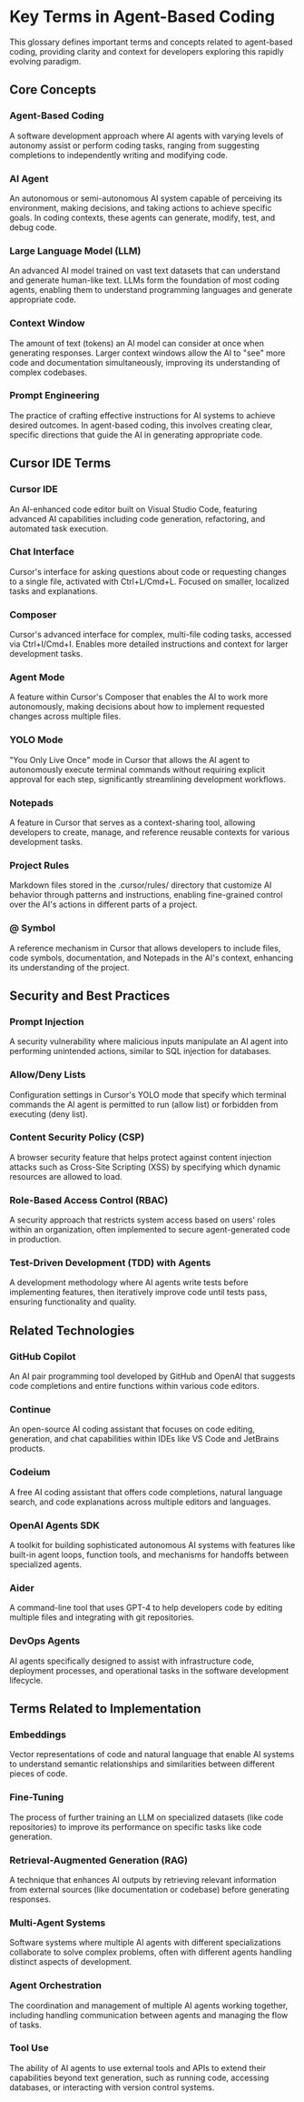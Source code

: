 # Key Terms in Agent-Based Coding

This glossary defines important terms and concepts related to agent-based coding, providing clarity and context for developers exploring this rapidly evolving paradigm.

## Core Concepts

### Agent-Based Coding
A software development approach where AI agents with varying levels of autonomy assist or perform coding tasks, ranging from suggesting completions to independently writing and modifying code.

### AI Agent
An autonomous or semi-autonomous AI system capable of perceiving its environment, making decisions, and taking actions to achieve specific goals. In coding contexts, these agents can generate, modify, test, and debug code.

### Large Language Model (LLM)
An advanced AI model trained on vast text datasets that can understand and generate human-like text. LLMs form the foundation of most coding agents, enabling them to understand programming languages and generate appropriate code.

### Context Window
The amount of text (tokens) an AI model can consider at once when generating responses. Larger context windows allow the AI to "see" more code and documentation simultaneously, improving its understanding of complex codebases.

### Prompt Engineering
The practice of crafting effective instructions for AI systems to achieve desired outcomes. In agent-based coding, this involves creating clear, specific directions that guide the AI in generating appropriate code.

## Cursor IDE Terms

### Cursor IDE
An AI-enhanced code editor built on Visual Studio Code, featuring advanced AI capabilities including code generation, refactoring, and automated task execution.

### Chat Interface
Cursor's interface for asking questions about code or requesting changes to a single file, activated with Ctrl+L/Cmd+L. Focused on smaller, localized tasks and explanations.

### Composer
Cursor's advanced interface for complex, multi-file coding tasks, accessed via Ctrl+I/Cmd+I. Enables more detailed instructions and context for larger development tasks.

### Agent Mode
A feature within Cursor's Composer that enables the AI to work more autonomously, making decisions about how to implement requested changes across multiple files.

### YOLO Mode
"You Only Live Once" mode in Cursor that allows the AI agent to autonomously execute terminal commands without requiring explicit approval for each step, significantly streamlining development workflows.

### Notepads
A feature in Cursor that serves as a context-sharing tool, allowing developers to create, manage, and reference reusable contexts for various development tasks.

### Project Rules
Markdown files stored in the .cursor/rules/ directory that customize AI behavior through patterns and instructions, enabling fine-grained control over the AI's actions in different parts of a project.

### @ Symbol
A reference mechanism in Cursor that allows developers to include files, code symbols, documentation, and Notepads in the AI's context, enhancing its understanding of the project.

## Security and Best Practices

### Prompt Injection
A security vulnerability where malicious inputs manipulate an AI agent into performing unintended actions, similar to SQL injection for databases.

### Allow/Deny Lists
Configuration settings in Cursor's YOLO mode that specify which terminal commands the AI agent is permitted to run (allow list) or forbidden from executing (deny list).

### Content Security Policy (CSP)
A browser security feature that helps protect against content injection attacks such as Cross-Site Scripting (XSS) by specifying which dynamic resources are allowed to load.

### Role-Based Access Control (RBAC)
A security approach that restricts system access based on users' roles within an organization, often implemented to secure agent-generated code in production.

### Test-Driven Development (TDD) with Agents
A development methodology where AI agents write tests before implementing features, then iteratively improve code until tests pass, ensuring functionality and quality.

## Related Technologies

### GitHub Copilot
An AI pair programming tool developed by GitHub and OpenAI that suggests code completions and entire functions within various code editors.

### Continue
An open-source AI coding assistant that focuses on code editing, generation, and chat capabilities within IDEs like VS Code and JetBrains products.

### Codeium
A free AI coding assistant that offers code completions, natural language search, and code explanations across multiple editors and languages.

### OpenAI Agents SDK
A toolkit for building sophisticated autonomous AI systems with features like built-in agent loops, function tools, and mechanisms for handoffs between specialized agents.

### Aider
A command-line tool that uses GPT-4 to help developers code by editing multiple files and integrating with git repositories.

### DevOps Agents
AI agents specifically designed to assist with infrastructure code, deployment processes, and operational tasks in the software development lifecycle.

## Terms Related to Implementation

### Embeddings
Vector representations of code and natural language that enable AI systems to understand semantic relationships and similarities between different pieces of code.

### Fine-Tuning
The process of further training an LLM on specialized datasets (like code repositories) to improve its performance on specific tasks like code generation.

### Retrieval-Augmented Generation (RAG)
A technique that enhances AI outputs by retrieving relevant information from external sources (like documentation or codebase) before generating responses.

### Multi-Agent Systems
Software systems where multiple AI agents with different specializations collaborate to solve complex problems, often with different agents handling distinct aspects of development.

### Agent Orchestration
The coordination and management of multiple AI agents working together, including handling communication between agents and managing the flow of tasks.

### Tool Use
The ability of AI agents to use external tools and APIs to extend their capabilities beyond text generation, such as running code, accessing databases, or interacting with version control systems.
